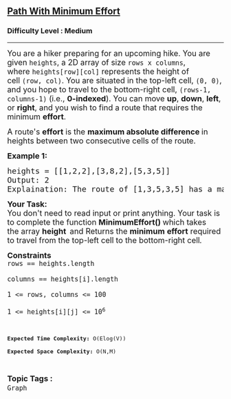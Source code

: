 <h2><a href="https://practice.geeksforgeeks.org/problems/path-with-minimum-effort/1">Path With Minimum Effort</a></h2><h3>Difficulty Level : Medium</h3><hr><div class="problems_problem_content__Xm_eO"><p><span style="font-size:18px">You are a hiker preparing for an upcoming hike. You are given&nbsp;<code>heights</code>, a 2D array of size&nbsp;<code>rows x columns</code>, where&nbsp;<code>heights[row][col]</code>&nbsp;represents the height of cell&nbsp;<code>(row, col)</code>. You are situated in the top-left cell,&nbsp;<code>(0, 0)</code>, and you hope to travel to the bottom-right cell,&nbsp;<code>(rows-1, columns-1)</code>&nbsp;(i.e.,&nbsp;<strong>0-indexed</strong>). You can move&nbsp;<strong>up</strong>,&nbsp;<strong>down</strong>,&nbsp;<strong>left</strong>, or&nbsp;<strong>right</strong>, and you wish to find a route that requires the minimum&nbsp;<strong>effort</strong>.</span></p>

<p><span style="font-size:18px">A route's&nbsp;<strong>effort</strong>&nbsp;is the&nbsp;<strong>maximum absolute difference</strong><strong>&nbsp;</strong>in heights between two consecutive cells of the route.</span></p>

<p><span style="font-size:18px"><strong>Example 1:</strong></span></p>

<pre><span style="font-size:18px">heights = [[1,2,2],[3,8,2],[5,3,5]]
Output: 2
Explaination: The route of [1,3,5,3,5] has a maximum absolute difference of 2 in consecutive cells.This is better than the route of [1,2,2,2,5], where the maximum absolute difference is 3.</span></pre>

<p><span style="font-size:18px"><strong>Your Task:</strong><br>
You don't need to read input or print anything. Your task is to complete the function <strong>MinimumEffort()&nbsp;</strong>which takes the&nbsp;array&nbsp;<strong>height </strong><strong>&nbsp;</strong>and Returns&nbsp;the<em> </em><strong>minimum</strong>&nbsp;<strong>effort</strong>&nbsp;required to travel from the top-left cell to the bottom-right cell<em>.</em></span></p>

<p><span style="font-size:18px"><strong>Constraints</strong><br>
<code>rows == heights.length<br>
columns == heights[i].length<br>
1 &lt;= rows, columns &lt;= 100<br>
1 &lt;= heights[i][j] &lt;= 10<sup>6</sup></code></span></p>

<p>&nbsp;</p>

<p><span style="font-size:18px"><code><sup><strong>Expected Time Complexity:</strong> O(Elog(V))<br>
<strong>Expected Space Complexity: </strong>O(N,M)</sup></code></span></p>
</div><br><p><span style=font-size:18px><strong>Topic Tags : </strong><br><code>Graph</code>&nbsp;